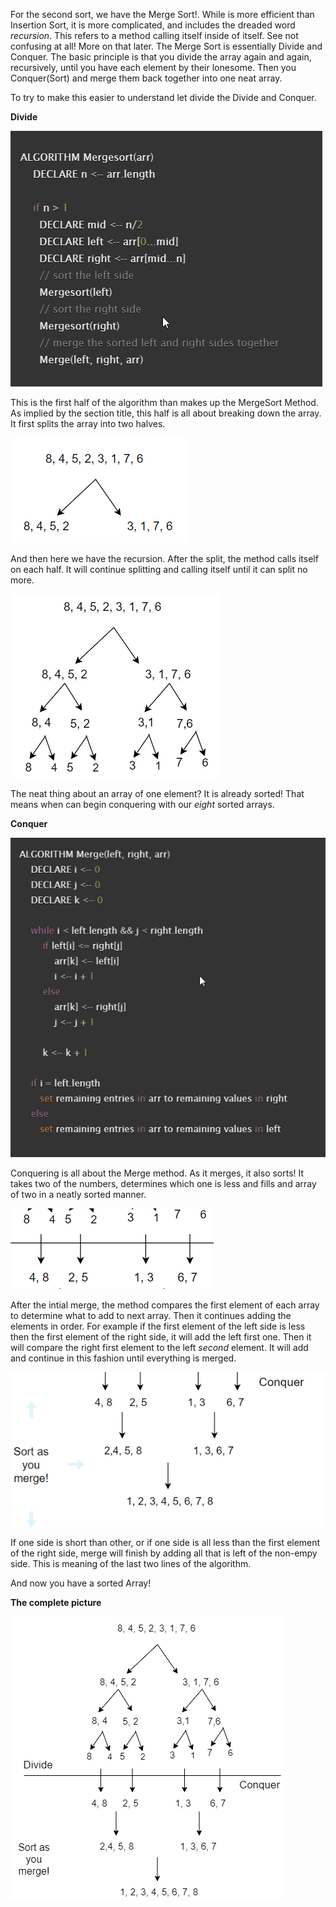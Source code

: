  For the second sort, we have the Merge Sort!. While is more efficient than Insertion Sort, it is 
more complicated, and includes the dreaded word *recursion*. This refers to a method calling itself inside 
of itself. See not confusing at all! More on that later. The Merge Sort is essentially Divide and Conquer.
The basic principle is that you divide the array again and again, recursively, until you have each element 
by their lonesome. Then you Conquer(Sort) and merge them back together into one neat array. 

To try to make this easier to understand let divide the Divide and Conquer.

**Divide**

![first half](images/pseudoA.png)

This is the first half of the algorithm than makes up the MergeSort Method. As implied by the section title, 
this half is all about breaking down the array. It first splits the array into two halves. 

![divideA](images/divideA.png)

And then here we have the recursion. After the split, the method calls itself on each half. It will continue 
splitting and calling itself until it can split no more. 


![divideB](images/divideB.png)

The neat thing about an array of one element? It is already sorted! That means when can begin conquering with our 
*eight* sorted arrays.


**Conquer**

![second half](images/pseudoB.png)

Conquering is all about the Merge method. As it merges, it also sorts! It takes two of the numbers, determines which 
one is less and fills and array of two in a neatly sorted manner. 

![mergeA](images/mergeA.png)

After the intial merge, the method compares the first element of each array to determine what to add to next array.
Then it continues adding the elements in order. For example if the first element of the left side is less then the first
 element of the right side, it will add the left first one. Then it will compare the right first element to the left 
 *second* element. It will add and continue in this fashion until everything is merged.

 ![mergeB](images/mergeB.png)

 If one side is short than other, or if one side is all less than the first element of the right side, merge will finish 
 by adding all that is left of the non-empy side. This is meaning of the last two lines of the algorithm.  

 And now you have a sorted Array!

 **The complete picture**

  ![everythign](images/MergeSort.png)


